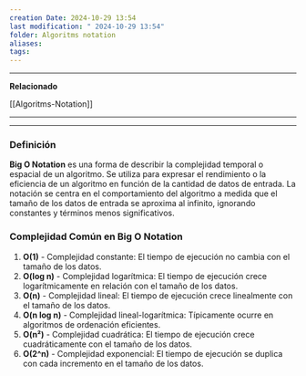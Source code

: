 ```yaml
---
creation Date: 2024-10-29 13:54
last modification: " 2024-10-29 13:54"
folder: Algoritms notation
aliases: 
tags:
---
```

___
**Relacionado**

[[Algoritms-Notation]]
___

___

### Definición

**Big O Notation** es una forma de describir la complejidad temporal o espacial de un algoritmo. Se utiliza para expresar el rendimiento o la eficiencia de un algoritmo en función de la cantidad de datos de entrada. La notación se centra en el comportamiento del algoritmo a medida que el tamaño de los datos de entrada se aproxima al infinito, ignorando constantes y términos menos significativos.
### Complejidad Común en Big O Notation

1. **O(1)** - Complejidad constante: El tiempo de ejecución no cambia con el tamaño de los datos.
2. **O(log n)** - Complejidad logarítmica: El tiempo de ejecución crece logarítmicamente en relación con el tamaño de los datos.
3. **O(n)** - Complejidad lineal: El tiempo de ejecución crece linealmente con el tamaño de los datos.
4. **O(n log n)** - Complejidad lineal-logarítmica: Típicamente ocurre en algoritmos de ordenación eficientes.
5. **O(n²)** - Complejidad cuadrática: El tiempo de ejecución crece cuadráticamente con el tamaño de los datos.
6. **O(2^n)** - Complejidad exponencial: El tiempo de ejecución se duplica con cada incremento en el tamaño de los datos.